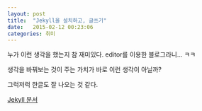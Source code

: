 ```yaml
---
layout: post
title:  "Jekyll을 설치하고, 글쓰기"
date:   2015-02-12 00:23:06
categories: 취미
---
```

누가 이런 생각을 했는지 참 재미있다. editor를 이용한 블로그라니... ㅋㅋ 

생각을 바꿔보는 것이 주는 가치가 바로 이런 생각이 아닐까?

그럭저럭 한글도 잘 나오는 것 같다.

[Jekyll 문서][jekyll] 

[jekyll]:      http://jekyllrb.com


